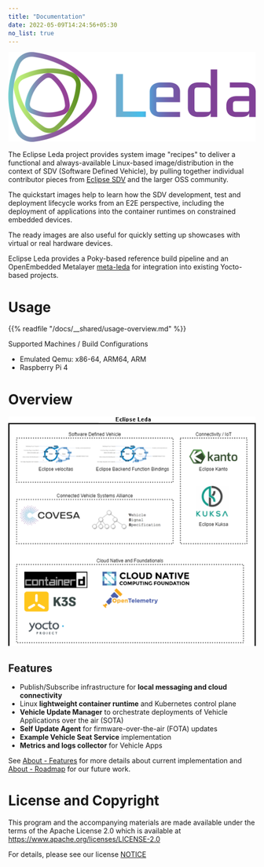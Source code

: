 ```yaml
---
title: "Documentation"
date: 2022-05-09T14:24:56+05:30
no_list: true
---
```


![Eclipse Leda](/assets/eclipse-leda.png)

The Eclipse Leda project provides system image "recipes" to deliver a functional and always-available Linux-based image/distribution in the context of SDV (Software Defined Vehicle), by pulling together individual contributor pieces from [Eclipse SDV](https://sdv.eclipse.org/) and the larger OSS community.

The quickstart images help to learn how the SDV development, test and deployment lifecycle works from an E2E perspective, including the deployment of applications into the container runtimes on constrained embedded devices.

The ready images are also useful for quickly setting up showcases with virtual or real hardware devices.

Eclipse Leda provides a Poky-based reference build pipeline and an OpenEmbedded Metalayer [meta-leda](https://github.com/eclipse-leda/meta-leda) for integration into existing Yocto-based projects.

# Usage

{{% readfile "/docs/__shared/usage-overview.md" %}}

Supported Machines / Build Configurations
- Emulated Qemu: x86-64, ARM64, ARM
- Raspberry Pi 4

# Overview

![Eclipse Leda Component Overview](/assets/eclipse-leda-arch-overview.png)

## Features

- Publish/Subscribe infrastructure for **local messaging and cloud connectivity**
- Linux **lightweight container runtime** and Kubernetes control plane
- **Vehicle Update Manager** to orchestrate deployments of Vehicle Applications over the air (SOTA)
- **Self Update Agent** for firmware-over-the-air (FOTA) updates
- **Example Vehicle Seat Service** implementation
- **Metrics and logs collector** for Vehicle Apps

See [About - Features](/docs/about/features/) for more details about current implementation and [About - Roadmap](/docs/about/roadmap/) for our future work.

# License and Copyright

This program and the accompanying materials are made available under the
terms of the Apache License 2.0 which is available at
https://www.apache.org/licenses/LICENSE-2.0

For details, please see our license [NOTICE](NOTICE.md)


